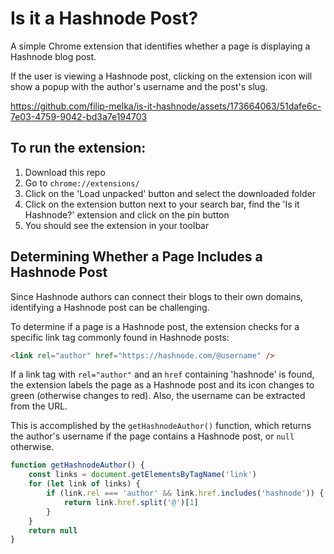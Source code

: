 # Is it a Hashnode Post?

A simple Chrome extension that identifies whether a page is displaying a Hashnode blog post.

If the user is viewing a Hashnode post, clicking on the extension icon will show a popup with the author's username and the post's slug.

https://github.com/filip-melka/is-it-hashnode/assets/173664063/51dafe6c-7e03-4759-9042-bd3a7e194703

## To run the extension:

1. Download this repo
2. Go to `chrome://extensions/`
3. Click on the 'Load unpacked' button and select the downloaded folder
4. Click on the extension button next to your search bar, find the 'Is it Hashnode?' extension and click on the pin button
5. You should see the extension in your toolbar

## Determining Whether a Page Includes a Hashnode Post

Since Hashnode authors can connect their blogs to their own domains, identifying a Hashnode post can be challenging.

To determine if a page is a Hashnode post, the extension checks for a specific link tag commonly found in Hashnode posts:

```html
<link rel="author" href="https://hashnode.com/@username" />
```

If a link tag with `rel="author"` and an `href` containing 'hashnode' is found, the extension labels the page as a Hashnode post and its icon changes to green (otherwise changes to red). Also, the username can be extracted from the URL.

This is accomplished by the `getHashnodeAuthor()` function, which returns the author's username if the page contains a Hashnode post, or `null` otherwise.

```js
function getHashnodeAuthor() {
	const links = document.getElementsByTagName('link')
	for (let link of links) {
		if (link.rel === 'author' && link.href.includes('hashnode')) {
			return link.href.split('@')[1]
		}
	}
	return null
}
```
